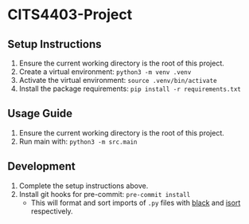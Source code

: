 # CITS4403-Project

## Setup Instructions

1. Ensure the current working directory is the root of this project.
2. Create a virtual environment: `python3 -m venv .venv`
3. Activate the virtual environment: `source .venv/bin/activate`
4. Install the package requirements: `pip install -r requirements.txt`

## Usage Guide

1. Ensure the current working directory is the root of this project.
2. Run main with: `python3 -m src.main`

## Development

1. Complete the setup instructions above.
2. Install git hooks for pre-commit: `pre-commit install`
    - This will format and sort imports of `.py` files with [black](https://github.com/psf/black) and [isort](https://github.com/PyCQA/isort) respectively.
